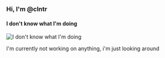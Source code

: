 ### Hi, I'm @clntr
#### I don't know what I'm doing
![I don't know what I'm doing](https://www.lavanguardia.com/files/article_main_microformat/uploads/2018/06/12/5e99834b5db1c.jpeg)

I'm currently not working on anything, i'm just looking around

<!---
clntr/clntr is a ✨ special ✨ repository because its `README.md` (this file) appears on your GitHub profile.
You can click the Preview link to take a look at your changes.
--->

